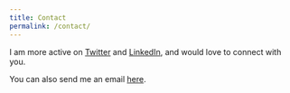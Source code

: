 ```yaml
---
title: Contact
permalink: /contact/
---
```

I am more active on [Twitter]("https://twitter.com/samip_timalsena) and [LinkedIn]("https://www.linkedin.com/in/samip-timalsena-b9a21a1ab/), and would love to connect with you.

You can also send me an email [here](mailto:samip425@gmail.com).

